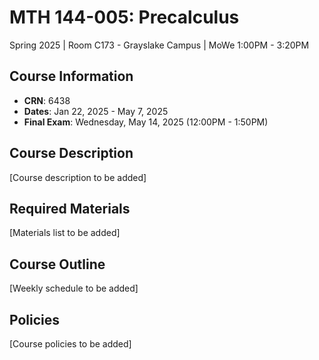 # MTH 144-005: Precalculus
Spring 2025 | Room C173 - Grayslake Campus | MoWe 1:00PM - 3:20PM

## Course Information
- **CRN**: 6438
- **Dates**: Jan 22, 2025 - May 7, 2025
- **Final Exam**: Wednesday, May 14, 2025 (12:00PM - 1:50PM)

## Course Description
[Course description to be added]

## Required Materials
[Materials list to be added]

## Course Outline
[Weekly schedule to be added]

## Policies
[Course policies to be added]